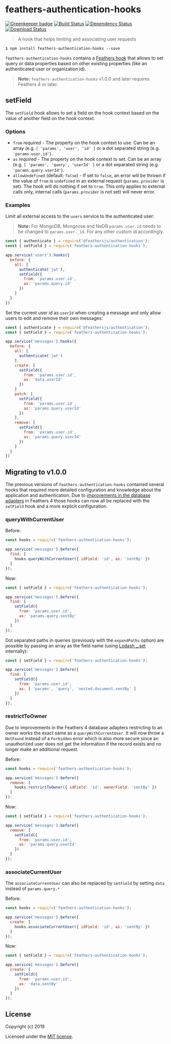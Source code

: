 # feathers-authentication-hooks

[![Greenkeeper badge](https://badges.greenkeeper.io/feathersjs-ecosystem/feathers-authentication-hooks.svg)](https://greenkeeper.io/)
[![Build Status](https://travis-ci.org/feathersjs-ecosystem/feathers-authentication-hooks.svg?branch=master)](https://travis-ci.org/feathersjs-ecosystem/feathers-authentication-hooks)
[![Dependency Status](https://img.shields.io/david/feathersjs-ecosystem/feathers-authentication-hooks.svg?style=flat-square)](https://david-dm.org/feathersjs-ecosystem/feathers-authentication-hooks)
[![Download Status](https://img.shields.io/npm/dm/feathers-authentication-hooks.svg?style=flat-square)](https://www.npmjs.com/package/feathers-authentication-hooks)

> A hook that helps limiting and associating user requests

```
$ npm install feathers-authentication-hooks --save
```

`feathers-authentication-hooks` contains a [Feathers hook](https://docs.feathersjs.com/api/hooks.html) that allows to set query or data properties based on other existing properties (like an authenticated user or organization id).

> **Note:** `feathers-authentication-hooks` v1.0.0 and later requires Feathers 4 or later.

## setField

The `setField` hook allows to set a field on the hook context based on the value of another field on the hook context.

### Options

- `from` *required* - The property on the hook context to use. Can be an array (e.g. `[ 'params', 'user', 'id' ]` or a dot separated string (e.g. `'params.user.id'`).
- `as` *required* - The property on the hook context to set. Can be an array (e.g. `[ 'params', 'query', 'userId' ]` or a dot separated string (e.g. `'params.query.userId'`).
- `allowUndefined` (default: `false`) - If set to `false`, an error will be thrown if the value of `from` is `undefined` in an external request (`params.provider` is set). The hook will do nothing if set to `true`. This only applies to external calls only, internal calls (`params.provider` is not set) will never error.

### Examples

Limit all external access to the `users` service to the authenticated user:

> __Note:__ For MongoDB, Mongoose and NeDB `params.user.id` needs to be changed to `params.user._id`. For any other custom id accordingly.

```js
const { authenticate } = require('@feathersjs/authentication');
const { setField } = require('feathers-authentication-hooks');

app.service('users').hooks({
  before: {
    all: [
      authenticate('jwt'),
      setField({
        from: 'params.user.id',
        as: 'params.query.id'
      })
    ]
  }
})
```

Set the current user id as `userId` when creating a message and only allow users to edit and remove their own messages:

```js
const { authenticate } = require('@feathersjs/authentication');
const { setField } = require('feathers-authentication-hooks');

app.service('messages').hooks({
  before: {
    all: [
      authenticate('jwt')
    ],
    create: [
      setField({
        from: 'params.user.id',
        as: 'data.userId'
      })
    ]
    patch: [
      setField({
        from: 'params.user.id',
        as: 'params.query.userId'
      })
    ],
    remove: [
      setField({
        from: 'params.user.id',
        as: 'params.query.userId'
      })
    ]
  }
})
```

## Migrating to v1.0.0

The previous versions of `feathers-authentication-hooks` contained several hooks that required more detailed configuration and knowledge about the application and authentication. Due to [improvements in the database adapters](https://docs.feathersjs.com/guides/migrating.html#querying-by-id) in Feathers 4 those hooks can now all be replaced with the `setField` hook and a more explicit configuration.

### queryWithCurrentUser

Before:

```js
const hooks = require('feathers-authentication-hooks');

app.service('messages').before({
  find: [
    hooks.queryWithCurrentUser({ idField: 'id', as: 'sentBy' })
  ]
});
```

Now:

```js
const { setField } = require('feathers-authentication-hooks');

app.service('messages').before({
  find: [
    setField({
      from: 'params.user.id',
      as: 'params.query.sentBy'
    })
  ]
});
```

Dot separated paths in queries (previously with the `expandPaths` option) are possible by passing an array as the field name (using [Lodash _.set](https://lodash.com/docs/4.17.15#set) internally):

```js
const { setField } = require('feathers-authentication-hooks');

app.service('messages').before({
  find: [
    setField({
      from: 'params.user.id',
      as: [ 'params', 'query', 'nested.document.sentBy' ]
    })
  ]
});
```

### restrictToOwner

Due to improvements in the Feathers 4 database adapters restricting to an owner works the exact same as a `queryWithCurrentUser`. It will now throw a `NotFound` instead of a `Forbidden` error which is also more secure since an unauthorized user does not get the information if the record exists and no longer make an additional request.

Before:

```js
const hooks = require('feathers-authentication-hooks');

app.service('messages').before({
  remove: [
    hooks.restrictToOwner({ idField: 'id', ownerField: 'sentBy' })
  ]
});
```

Now:

```js
const { setField } = require('feathers-authentication-hooks');

app.service('messages').before({
  remove: [
    setField({
      from: 'params.user.id',
      as: 'params.query.userId'
    })
  ]
});
```

### associateCurrentUser

The `associateCurrentUser` can also be replaced by `setField` by setting `data` instead of `params.query.*`

Before:

```js
const hooks = require('feathers-authentication-hooks');

app.service('messages').before({
  create: [
    hooks.associateCurrentUser({ idField: 'id', as: 'sentBy' })
  ]
});
```

Now:

```js
const { setField } = require('feathers-authentication-hooks');

app.service('messages').before({
  create: [
    setField({
      from: 'params.user.id',
      as: 'data.sentBy'
    })
  ]
});
```

## License

Copyright (c) 2019

Licensed under the [MIT license](LICENSE).
